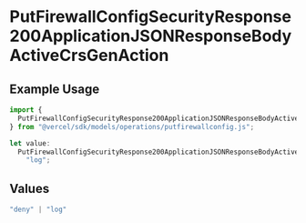 # PutFirewallConfigSecurityResponse200ApplicationJSONResponseBodyActiveCrsGenAction

## Example Usage

```typescript
import {
  PutFirewallConfigSecurityResponse200ApplicationJSONResponseBodyActiveCrsGenAction,
} from "@vercel/sdk/models/operations/putfirewallconfig.js";

let value:
  PutFirewallConfigSecurityResponse200ApplicationJSONResponseBodyActiveCrsGenAction =
    "log";
```

## Values

```typescript
"deny" | "log"
```